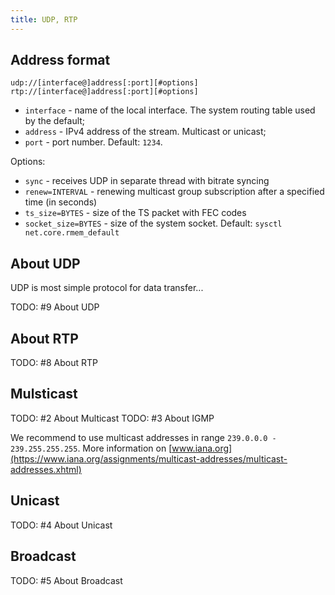 ```yaml
---
title: UDP, RTP
---
```


## Address format

```
udp://[interface@]address[:port][#options]
rtp://[interface@]address[:port][#options]
```

- `interface` - name of the local interface. The system routing table used by the default;
- `address` - IPv4 address of the stream. Multicast or unicast;
- `port` - port number. Default: `1234`.

Options:

- `sync` - receives UDP in separate thread with bitrate syncing
- `renew=INTERVAL` - renewing multicast group subscription after a specified time (in seconds)
- `ts_size=BYTES` - size of the TS packet with FEC codes
- `socket_size=BYTES` - size of the system socket. Default: `sysctl net.core.rmem_default`

## About UDP

UDP is most simple protocol for data transfer...

TODO: #9 About UDP

## About RTP

TODO: #8 About RTP

## Mulsticast

TODO: #2 About Multicast
TODO: #3 About IGMP

We recommend to use multicast addresses in range `239.0.0.0 - 239.255.255.255`. More information on [www.iana.org](https://www.iana.org/assignments/multicast-addresses/multicast-addresses.xhtml)

## Unicast

TODO: #4 About Unicast

## Broadcast

TODO: #5 About Broadcast
